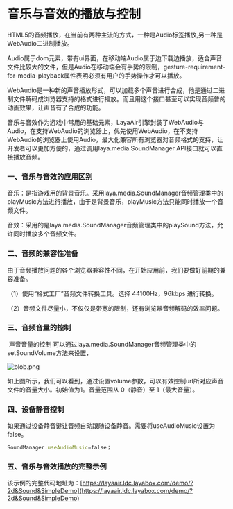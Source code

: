 # 音乐与音效的播放与控制

​        HTML5的音频播放，在当前有两种主流的方式，一种是Audio标签播放,另一种是WebAudio二进制播放。

​        Audio属于dom元素，带有ui界面，在移动端Audio属于边下载边播放，适合声音文件比较大的文件，但是Audio在移动端会有手势的限制，gesture-requirement-for-media-playback属性表明必须有用户的手势操作才可以播放。

​        WebAudio是一种新的声音播放形式，可以加载多个声音进行合成，他是通过二进制文件解码成浏览器支持的格式进行播放。而且用这个接口甚至可以实现音频普的动画效果，让声音有了合成的功能。

​        音乐与音效作为游戏中常用的基础元素，LayaAir引擎封装了WebAudio与Audio，在支持WebAudio的浏览器上，优先使用WebAudio，在不支持WebAudio的浏览器上使用Audio，最大化兼容所有浏览器对音频格式的支持，让开发者可以更加方便的，通过调用laya.media.SoundManager API接口就可以直接播放音频。

### 一、音乐与音效的应用区别

​        音乐：是指游戏用的背景音乐。采用laya.media.SoundManager音频管理类中的playMusic方法进行播放，由于是背景音乐，playMusic方法只能同时播放一个音频文件。

​        音效：采用的是laya.media.SoundManager音频管理类中的playSound方法，允许同时播放多个音频文件。

### 二、音频的兼容性准备

​        由于音频播放问题的各个浏览器兼容性不同，在开始应用前，我们要做好前期的兼容准备。

（1）使用“格式工厂”音频文件转换工具。选择 44100Hz，96kbps 进行转换。

（2）音频文件尽量小，不仅仅是带宽的限制，还有浏览器音频解码的效率问题。

### 三、音频音量的控制

​        声音音量的控制 可以通过laya.media.SoundManager音频管理类中的setSoundVolume方法来设置，

![blob.png](http://old.ldc.layabox.com/uploadfile/image/20170110/1484019651349259.png)

​        如上图所示，我们可以看到，通过设置volume参数，可以有效控制url所对应声音文件的音量大小。初始值为1。音量范围从 0（静音）至 1（最大音量）。



### 四、设备静音控制

如果通过设备静音键让音频自动跟随设备静音。需要将useAudioMusic设置为false。

```javascript
SoundManager.useAudioMusic=false；
```



### 五、音乐与音效播放的完整示例

该示例的完整代码地址为：[https://layaair.ldc.layabox.com/demo/?2d&Sound&SimpleDemo](https://layaair.ldc.layabox.com/demo/?2d&Sound&SimpleDemo)
